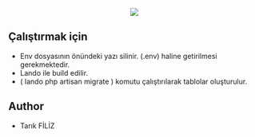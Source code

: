 <p align="center"><img src="https://laravel.com/assets/img/components/logo-laravel.svg"></p>

## Çalıştırmak için

- Env dosyasının önündeki yazı silinir. (.env) haline getirilmesi gerekmektedir.
- Lando ile build edilir.
- ( lando php artisan migrate ) komutu çalıştırılarak tablolar oluşturulur.

## Author
- Tarık FİLİZ
